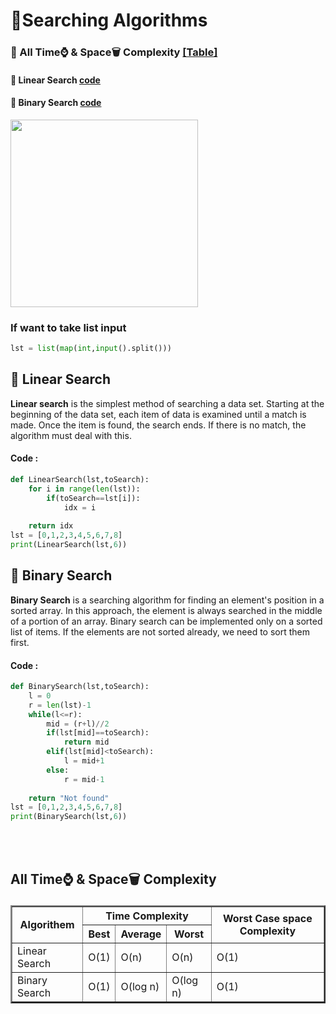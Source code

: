 # 🐧Searching Algorithms


### 💫 All Time⌚ & Space🗑️ Complexity [\[Table\]](#t)
#### 🎉 Linear Search [code](#ls)
#### 🎊 Binary Search [code](#bs)

<img src="Source\binary-search-sequence-search.gif" alt="" style=" width:300px">

### If want to take list input
```python
lst = list(map(int,input().split()))
```


<a id="ls"></a>

## 🎉 Linear Search

**Linear search** is the simplest method of searching a data set. Starting at the beginning of the data set, each item of data is examined until a match is made. Once the item is found, the search ends. If there is no match, the algorithm must deal with this.


#### Code :
```python
def LinearSearch(lst,toSearch):
    for i in range(len(lst)):
        if(toSearch==lst[i]):
            idx = i
        
    return idx
lst = [0,1,2,3,4,5,6,7,8]
print(LinearSearch(lst,6))
```


<a id="bs"></a>
## 🎊 Binary Search

**Binary Search** is a searching algorithm for finding an element's position in a sorted array. In this approach, the element is always searched in the middle of a portion of an array. Binary search can be implemented only on a sorted list of items. If the elements are not sorted already, we need to sort them first.

#### Code :
```python
def BinarySearch(lst,toSearch):
    l = 0
    r = len(lst)-1
    while(l<=r):
        mid = (r+l)//2
        if(lst[mid]==toSearch):
            return mid
        elif(lst[mid]<toSearch):
            l = mid+1
        else:
            r = mid-1
              
    return "Not found"
lst = [0,1,2,3,4,5,6,7,8]
print(BinarySearch(lst,6))
```



<br>
<br>
<a id="t"></a>

## <p aline="center">All Time⌚ & Space🗑️ Complexity</p>

<!DOCTYPE html>
<html lang="en">
<head>
    <meta charset="UTF-8">
    <meta http-equiv="X-UA-Compatible" content="IE=edge">
    <meta name="viewport" content="width=device-width, initial-scale=1.0">
    <!-- <title>Table</title> -->
    <link rel="preconnect" href="https://fonts.googleapis.com">
<link rel="preconnect" href="https://fonts.gstatic.com" crossorigin>
<link href="https://fonts.googleapis.com/css2?family=Ubuntu:wght@500&display=swap" rel="stylesheet">

</head>
<body>
    <table border="2" width="100%">
        <tr>
            <th rowspan="2">Algorithem</th>
            <th colspan="3">Time Complexity</th>
            <th rowspan="2">Worst Case space Complexity</th>
        </tr>
        <tr>
            <th>Best</th>
            <th>Average</th>
            <th>Worst</th>
        </tr>
        <tr>
            <td>Linear Search</td>
            <td>O(1)</td>
            <td>O(n)</td>
            <td>O(n)</td>
            <td>O(1)</td>
        </tr>
        <tr>
            <td>Binary Search</td>
            <td>O(1)</td>
            <td>O(log n)</td>
            <td>O(log n)</td>
            <td>O(1)</td>
        </tr>
    </table>
</body>
</html>
